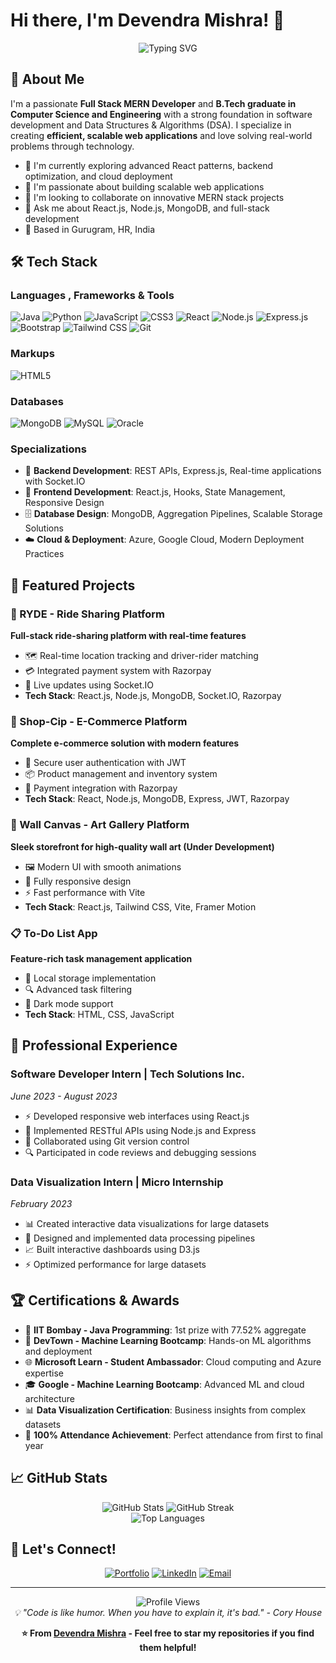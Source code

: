 # Hi there, I'm Devendra Mishra! 👋

<div align="center">
  <img src="https://readme-typing-svg.herokuapp.com?font=Fira+Code&pause=1000&color=36BCF7FF&width=435&lines=Full+Stack+MERN+Developer;B.Tech+in+Computer+Science;Passionate+About+Scalable+Solutions;Always+Learning+New+Technologies" alt="Typing SVG" />
</div>

## 🚀 About Me

I'm a passionate **Full Stack MERN Developer** and **B.Tech graduate in Computer Science and Engineering** with a strong foundation in software development and Data Structures & Algorithms (DSA). I specialize in creating **efficient, scalable web applications** and love solving real-world problems through technology.

- 🔭 I'm currently exploring advanced React patterns, backend optimization, and cloud deployment  
- 🌱 I'm passionate about building scalable web applications  
- 👯 I'm looking to collaborate on innovative MERN stack projects  
- 💬 Ask me about React.js, Node.js, MongoDB, and full-stack development  
- 📍 Based in Gurugram, HR, India  

## 🛠️ Tech Stack

### Languages , Frameworks & Tools
![Java](https://img.shields.io/badge/Java-ED8B00?style=for-the-badge&logo=openjdk&logoColor=white)
![Python](https://img.shields.io/badge/Python-3776AB?style=for-the-badge&logo=python&logoColor=white)
![JavaScript](https://img.shields.io/badge/JavaScript-F7DF1E?style=for-the-badge&logo=javascript&logoColor=black)
![CSS3](https://img.shields.io/badge/CSS3-1572B6?style=for-the-badge&logo=css3&logoColor=white)
![React](https://img.shields.io/badge/React-20232A?style=for-the-badge&logo=react&logoColor=61DAFB)
![Node.js](https://img.shields.io/badge/Node.js-43853D?style=for-the-badge&logo=node.js&logoColor=white)
![Express.js](https://img.shields.io/badge/Express.js-404D59?style=for-the-badge)
![Bootstrap](https://img.shields.io/badge/Bootstrap-563D7C?style=for-the-badge&logo=bootstrap&logoColor=white)
![Tailwind CSS](https://img.shields.io/badge/Tailwind_CSS-38B2AC?style=for-the-badge&logo=tailwind-css&logoColor=white)
![Git](https://img.shields.io/badge/Git-F05032?style=for-the-badge&logo=git&logoColor=white)

### Markups 
![HTML5](https://img.shields.io/badge/HTML5-E34F26?style=for-the-badge&logo=html5&logoColor=white)

### Databases 
![MongoDB](https://img.shields.io/badge/MongoDB-4EA94B?style=for-the-badge&logo=mongodb&logoColor=white)
![MySQL](https://img.shields.io/badge/MySQL-005C84?style=for-the-badge&logo=mysql&logoColor=white)
![Oracle](https://img.shields.io/badge/Oracle-F80000?style=for-the-badge&logo=oracle&logoColor=white)

### Specializations
- 🔧 **Backend Development**: REST APIs, Express.js, Real-time applications with Socket.IO
- 🎨 **Frontend Development**: React.js, Hooks, State Management, Responsive Design
- 🗄️ **Database Design**: MongoDB, Aggregation Pipelines, Scalable Storage Solutions
- ☁️ **Cloud & Deployment**: Azure, Google Cloud, Modern Deployment Practices

## 🎯 Featured Projects

### 🚗 RYDE - Ride Sharing Platform
**Full-stack ride-sharing platform with real-time features**
- 🗺️ Real-time location tracking and driver-rider matching
- 💳 Integrated payment system with Razorpay
- 🔄 Live updates using Socket.IO
- **Tech Stack**: React.js, Node.js, MongoDB, Socket.IO, Razorpay

### 🛒 Shop-Cip - E-Commerce Platform  
**Complete e-commerce solution with modern features**
- 🔐 Secure user authentication with JWT
- 📦 Product management and inventory system
- 💸 Payment integration with Razorpay
- **Tech Stack**: React, Node.js, MongoDB, Express, JWT, Razorpay

### 🎨 Wall Canvas - Art Gallery Platform
**Sleek storefront for high-quality wall art (Under Development)**
- 🖼️ Modern UI with smooth animations
- 📱 Fully responsive design
- ⚡ Fast performance with Vite
- **Tech Stack**: React.js, Tailwind CSS, Vite, Framer Motion

### 📋 To-Do List App
**Feature-rich task management application**
- 💾 Local storage implementation
- 🔍 Advanced task filtering
- 🌙 Dark mode support
- **Tech Stack**: HTML, CSS, JavaScript

## 💼 Professional Experience

### Software Developer Intern | Tech Solutions Inc.
*June 2023 - August 2023*
- ⚡ Developed responsive web interfaces using React.js
- 🔗 Implemented RESTful APIs using Node.js and Express
- 👥 Collaborated using Git version control
- 🔍 Participated in code reviews and debugging sessions

### Data Visualization Intern | Micro Internship
*February 2023*
- 📊 Created interactive data visualizations for large datasets
- 🔧 Designed and implemented data processing pipelines
- 📈 Built interactive dashboards using D3.js
- ⚡ Optimized performance for large datasets

## 🏆 Certifications & Awards

- 🥇 **IIT Bombay - Java Programming**: 1st prize with 77.52% aggregate
- 🤖 **DevTown - Machine Learning Bootcamp**: Hands-on ML algorithms and deployment
- 🌐 **Microsoft Learn - Student Ambassador**: Cloud computing and Azure expertise
- 🎓 **Google - Machine Learning Bootcamp**: Advanced ML and cloud architecture
- 📊 **Data Visualization Certification**: Business insights from complex datasets
- 🎯 **100% Attendance Achievement**: Perfect attendance from first to final year

## 📈 GitHub Stats

<div align="center">
  <img src="https://github-readme-stats.vercel.app/api?username=your-github-username&show_icons=true&theme=radical" alt="GitHub Stats" />
  <img src="https://github-readme-streak-stats.herokuapp.com/?user=your-github-username&theme=radical" alt="GitHub Streak" />
</div>

<div align="center">
  <img src="https://github-readme-stats.vercel.app/api/top-langs/?username=your-github-username&layout=compact&theme=radical" alt="Top Languages" />
</div>

## 🤝 Let's Connect!

<div align="center">

[![Portfolio](https://img.shields.io/badge/Portfolio-255E63?style=for-the-badge&logo=About.me&logoColor=white)](https://devportfo1io.netlify.app/)
[![LinkedIn](https://img.shields.io/badge/LinkedIn-0077B5?style=for-the-badge&logo=linkedin&logoColor=white)](https://linkedin.com/in/https://www.linkedin.com/in/devendra-mishra-691853234)
[![Email](https://img.shields.io/badge/Email-D14836?style=for-the-badge&logo=gmail&logoColor=white)](mailto:devendramishra0204@gmail.com)

</div>

---

<div align="center">
  <img src="https://komarev.com/ghpvc/?username=deven4251&color=blueviolet&style=flat-square&label=Profile+Views" alt="Profile Views" />
</div>

<div align="center">
  <i>💡 "Code is like humor. When you have to explain it, it's bad." - Cory House</i>
</div>

<div align="center">
  
**⭐ From [Devendra Mishra](https://github.com/deven4251) - Feel free to star my repositories if you find them helpful!**

</div>
